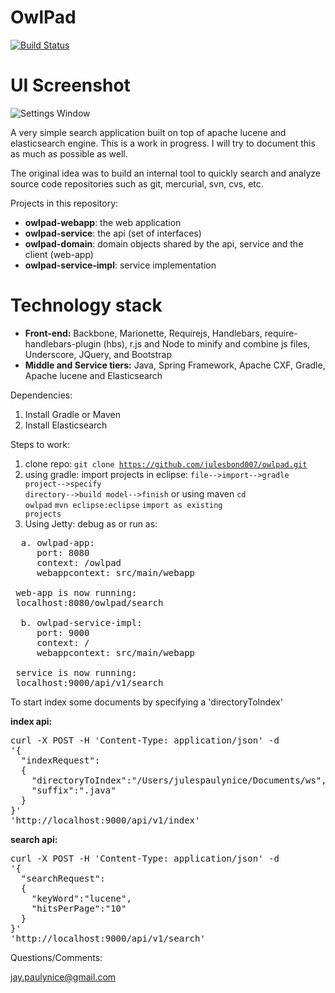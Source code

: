 OwlPad
==========
[![Build Status](https://travis-ci.org/julesbond007/owlpad.svg)](https://travis-ci.org/julesbond007/owlpad)

UI Screenshot
==========
![Settings Window](https://raw.github.com/julesbond007/owlpad/master/owlpad-webapp/src/main/webapp/resources/img/screenshot.png)

A very simple search application built on top of apache lucene and elasticsearch engine.  This is a work in progress.  I will try to document this as much as possible as well.

The original idea was to build an internal tool to quickly search and analyze source code repositories such as git, mercurial, svn, cvs, etc.

Projects in this repository: 

<ul>
<li><b>owlpad-webapp</b>: the web application</li>
<li><b>owlpad-service</b>: the api (set of interfaces)</li>
<li><b>owlpad-domain</b>: domain objects shared by the api, service and the client (web-app)</li>
<li><b>owlpad-service-impl</b>: service implementation</li>
</ul>

Technology stack
================
<ul>
<li><b>Front-end:</b> Backbone, Marionette, Requirejs, Handlebars, require-handlebars-plugin (hbs), r.js and Node to minify and combine js files, Underscore, JQuery, and Bootstrap</li>
<li><b>Middle and Service tiers:</b> Java, Spring Framework, Apache CXF, Gradle, Apache lucene and Elasticsearch</li>
</ul>

Dependencies:
 
1. Install Gradle or Maven
2. Install Elasticsearch

Steps to work:

1. clone repo: 
  <code>git clone https://github.com/julesbond007/owlpad.git</code>
2. using gradle: import projects in eclipse:
  <code>file-->import-->gradle project-->specify directory-->build model-->finish</code> 
or using maven 
<code>cd owlpad</code>
<code>mvn eclipse:eclipse</code>
<code>import as existing projects</code>
3. Using Jetty: debug as or run as:
<pre>
  a. owlpad-app:
     port: 8080
     context: /owlpad
     webappcontext: src/main/webapp

 web-app is now running: 
 localhost:8080/owlpad/search

  b. owlpad-service-impl:
     port: 9000
     context: /
     webappcontext: src/main/webapp

 service is now running: 
 localhost:9000/api/v1/search
</pre>

<p>To start index some documents by specifying a 'directoryToIndex'</p>

<b>index api:</b>
<pre>
curl -X POST -H 'Content-Type: application/json' -d 
'{
  "indexRequest":
  {
    "directoryToIndex":"/Users/julespaulynice/Documents/ws",
    "suffix":".java"
  }
}' 
'http://localhost:9000/api/v1/index'
</pre>

<b>search api:</b>
<pre>curl -X POST -H 'Content-Type: application/json' -d 
'{
  "searchRequest":
  {
    "keyWord":"lucene",
    "hitsPerPage":"10"
  }
}' 
'http://localhost:9000/api/v1/search'
</pre>

Questions/Comments:

jay.paulynice@gmail.com
